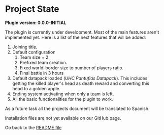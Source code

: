 # Project State

**Plugin version: 0.0.0-INITIAL**

The plugin is currently under development. Most of the main features aren't implemented yet. Here is a list of the next
features that will be added:

1. Joining title.
2. Default configuration
   1. Team size = 2
   2. Prefixed team creation.
   3. Fixed world-border size to number of players ratio.
   4. Final battle in 3 hours
3. Default datapack loaded (*UHC Pantuflas Datapack*). This includes getting the killed player's head as death reward and converting this head to a golden apple.
4. Ending system activating when only a team is left.
5. All the basic functionalities for the plugin to work.

As a future task all the projects document will be translated to Spanish.

Installation files are not yet available on our GitHub page.

Go back to the [README file](README.md)
